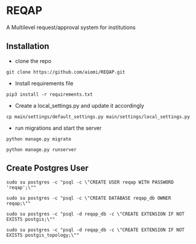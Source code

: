 # REQAP

A Multilevel request/approval system for institutions

## Installation

- clone the repo

``git clone https://github.com/aiomi/REQAP.git``

- Install requirements file

``pip3 install -r requirements.txt``

- Create a local_settings.py and update it accordingly

``cp main/settings/default_settings.py main/settings/local_settings.py``

- run migrations and start the server

``python manage.py migrate``

``python manage.py runserver``

## Create Postgres User

`sudo su postgres -c "psql -c \"CREATE USER reqap WITH PASSWORD 'reqap';\""`

`sudo su postgres -c "psql -c \"CREATE DATABASE reqap_db OWNER reqap;\""`

`sudo su postgres -c "psql -d reqap_db -c \"CREATE EXTENSION IF NOT EXISTS postgis;\""`

`sudo su postgres -c "psql -d reqap_db -c \"CREATE EXTENSION IF NOT EXISTS postgis_topology;\""`
